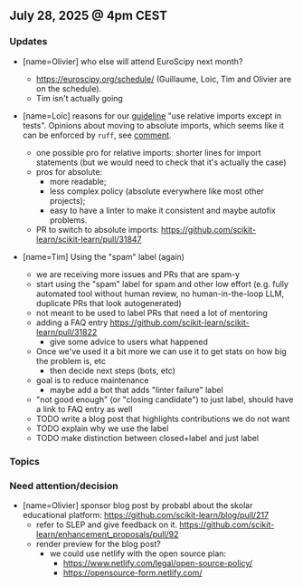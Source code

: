 ## July 28, 2025 @ 4pm CEST

### Updates

- [name=Olivier] who else will attend EuroScipy next month?
    - https://euroscipy.org/schedule/ (Guillaume, Loic, Tim and Olivier are on the schedule).
    - Tim isn't actually going

- [name=Loïc] reasons for our [guideline](https://scikit-learn.org/stable/developers/develop.html#coding-guidelines) "use relative imports except in tests". Opinions about moving to absolute imports, which seems like it can be enforced by `ruff`, see [comment](https://github.com/scikit-learn/scikit-learn/pull/31817#issuecomment-3126920545).
    - one possible pro for relative imports: shorter lines for import statements (but we would need to check that it's actually the case)
    - pros for absolute:
        - more readable;
        - less complex policy (absolute everywhere like most other projects);
        - easy to have a linter to make it consistent and maybe autofix problems.
    - PR to switch to absolute imports: https://github.com/scikit-learn/scikit-learn/pull/31847

- [name=Tim] Using the "spam" label (again)
    - we are receiving more issues and PRs that are spam-y
    - start using the "spam" label for spam and other low effort (e.g. fully automated tool without human review, no human-in-the-loop LLM, duplicate PRs that look autogenerated)
    - not meant to be used to label PRs that need a lot of mentoring
    - adding a FAQ entry https://github.com/scikit-learn/scikit-learn/pull/31822
        - give some advice to users what happened
    - Once we've used it a bit more we can use it to get stats on how big the problem is, etc
        - then decide next steps (bots, etc)
    - goal is to reduce maintenance
        - maybe add a bot that adds "linter failure" label
    - "not good enough" (or "closing candidate") to just label, should have a link to FAQ entry as well
    - TODO write a blog post that highlights contributions we do not want
    - TODO explain why we use the label
    - TODO make distinction between closed+label and just label


### Topics

### Need attention/decision

- [name=Olivier] sponsor blog post by probabl about the skolar educational platform: https://github.com/scikit-learn/blog/pull/217
    - refer to SLEP and give feedback on it. https://github.com/scikit-learn/enhancement_proposals/pull/92
    - render preview for the blog post?
        - we could use netlify with the open source plan:
            - https://www.netlify.com/legal/open-source-policy/
            - https://opensource-form.netlify.com/
